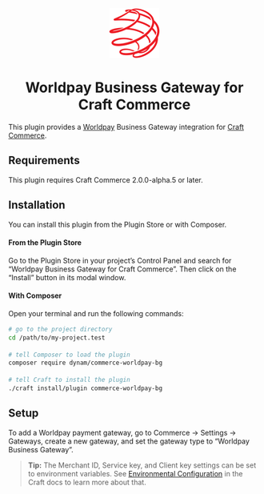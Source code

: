 <p align="center"><img src="./src/icon.svg" width="100" height="100" alt="Worldpay for Craft Commerce icon"></p>

<h1 align="center">Worldpay Business Gateway for Craft Commerce</h1>

This plugin provides a [Worldpay](https://www.worldpay.com/) Business Gateway integration for [Craft Commerce](https://craftcms.com/commerce).

## Requirements

This plugin requires Craft Commerce 2.0.0-alpha.5 or later.

## Installation

You can install this plugin from the Plugin Store or with Composer.

#### From the Plugin Store

Go to the Plugin Store in your project’s Control Panel and search for “Worldpay Business Gateway for Craft Commerce”. Then click on the “Install” button in its modal window.

#### With Composer

Open your terminal and run the following commands:

```bash
# go to the project directory
cd /path/to/my-project.test

# tell Composer to load the plugin
composer require dynam/commerce-worldpay-bg

# tell Craft to install the plugin
./craft install/plugin commerce-worldpay-bg
```

## Setup

To add a Worldpay payment gateway, go to Commerce → Settings → Gateways, create a new gateway, and set the gateway type to “Worldpay Business Gateway”.

> **Tip:** The Merchant ID, Service key, and Client key settings can be set to environment variables. See [Environmental Configuration](https://docs.craftcms.com/v3/config/environments.html) in the Craft docs to learn more about that.
